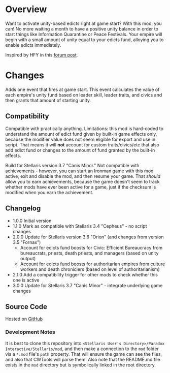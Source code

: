 # Overview

Want to activate unity-based edicts right at game start?  With this mod, you can!  No more waiting a month to have a positive unity balance in order to start things like Information Quarantine or Peace Festivals.  Your empire will begin with a small amount of unity equal to your edicts fund, alloying you to enable edicts immediately.

Inspired by HFY in this [forum post](https://forum.paradoxplaza.com/forum/threads/3-3-libra-please-start-every-empire-with-some-unity-so-we-can-activate-edicts-on-day-1.1513564/).

# Changes

Adds one event that fires at game start.  This event calculates the value of each empire's unity fund based on leader skill, leader traits, and civics and then grants that amount of starting unity.

## Compatibility

Compatible with practically anything.  Limitations: this mod is hard-coded to understand the amount of edict fund given by built-in game effects only, because the modifier value does not seem eligible for export and use in script.  That means it will **not** account for custom traits/civics/etc that also add edict fund or changes to the amount of fund granted by the built-in effects.

Build for Stellaris version 3.7 "Canis Minor."  Not compatible with achievements - however, you can start an Ironman game with this mod active, exit and disable the mod, and then resume your game.  That _should_ allow you to earn achievements, because the game doesn't seem to track whether mods have ever been active for a game, just if the checksum is modified when you earn the achievement.

## Changelog

* 1.0.0 Initial version
* 1.1.0 Mark as compatible with Stellaris 3.4 "Cepheus" - no script changes
* 2.0.0 Update for Stellaris version 3.6 "Orion" (and changes from version 3.5 "Fornax")
    * Account for edicts fund boosts for Civic: Efficient Bureaucracy from bureaucrats, priests, death priests, and managers (based on unity output)
    * Account for edicts fund boosts for authoritarian empires from culture workers and death chroniclers (based on level of authoritarianism)
* 2.1.0 Add a compatibility trigger for other mods to check whether this one is active
* 3.0.0 Update for Stellaris 3.7 "Canis Minor" - integrate underlying game changes

## Source Code

Hosted on [GitHub](https://github.com/corsairmarks/start_with_unity_fund)

### Development Notes

It is best to clone this repository into `<Stellaris User's Directory>/Paradox Interactive/Stellaris/mod`, and then make a connection to the `mod` folder via a `*.mod` file's `path` property.  That will ensure the game can see the files, and also that CWTools will parse them.  Also note that the README.md file exists in the `mod` directory but is symbolically linked in the root directory.